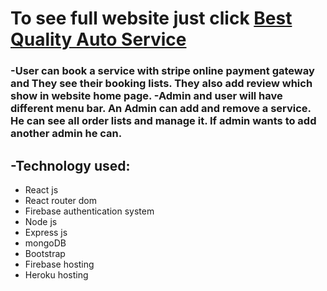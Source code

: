 <h1>
  To see full website just click
  <a href="https://shodai-9049e.web.app/">Best Quality Auto Service</a>
</h1>

<h3>-User can book a service with stripe online payment gateway and They see their booking lists. They also add review which show in website home page.
-Admin and user will have different menu bar. An Admin can add and remove a service. He can see all order lists and manage it. If admin wants to add another admin he can. 
  <h2>-Technology used:</h2>
  <ul>
    <li>React js</li>
    <li>React router dom</li>
    <li>Firebase authentication system</li>
    <li>Node js</li>
    <li>Express js</li>
    <li>mongoDB</li>
    <li>Bootstrap</li>
    <li>Firebase hosting</li>
    <li>Heroku hosting</li>
  </ul>
</h3>
